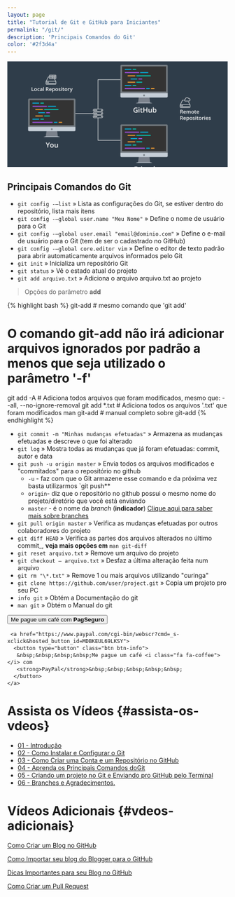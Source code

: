 ```yaml
---
layout: page
title: "Tutorial de Git e GitHub para Iniciantes"
permalink: "/git/"
description: 'Principais Comandos do Git'
color: '#2f3d4a'
---
```

![Tutorial de Git e GitHub para Iniciantes](/assets/img/cursos/git.jpg "Tutorial de Git e GitHub para Iniciantes")

Principais Comandos do Git
--------------------------

- `git config -–list` » Lista as configurações do Git, se estiver
    dentro do repositório, lista mais itens
- `git config -–global user.name "Meu Nome"` » Define o nome de
    usuário para o Git
- `git config -–global user.email "email@dominio.com"` » Define o
    e-mail de usuário para o Git (tem de ser o cadastrado no GitHub)
- `git config -–global core.editor vim` » Define o editor de texto
    padrão para abrir automaticamente arquivos informados pelo Git
- `git init` » Inicializa um repositório Git
- `git status` » Vê o estado atual do projeto
- `git add arquivo.txt` » Adiciona o arquivo arquivo.txt ao projeto

> Opções do parâmetro **add**

{% highlight bash %}
git-add # mesmo comando que 'git add' 
# O comando git-add não irá adicionar arquivos ignorados por padrão a menos que seja utilizado o parâmetro '-f' 
git add -A # Adiciona todos arquivos
que foram modificados, mesmo que: --all, --no-ignore-removal 
git add *.txt # Adiciona todos os arquivos '.txt' que foram modificados
man git-add # manual completo sobre git-add 
{% endhighlight %}

- `git commit -m "Minhas mudanças efetuadas"` » Armazena as mudanças
    efetuadas e descreve o que foi alterado
- `git log` » Mostra todas as mudanças que já foram efetuadas:
    commit, autor e data
- `git push -u origin master` » Envia todos os arquivos modificados
    e "commitados" para o repositório no github
  - `-u` - faz com que o Git armazene esse comando e da próxima vez
        basta utilizarmos `git push**
  - `origin`- diz que o repositório no github possui o mesmo nome
        do projeto/diretório que você está enviando
  - `master` - é o nome da *branch* (**indicador**) [Clique aqui
        para saber mais sobre branches](https://goo.gl/2ZT5Cd)
- `git pull origin master` » Verifica as mudanças efetuadas por
    outros colaboradores do projeto
- `git diff HEAD` » Verifica as partes dos arquivos alterados no
    último commit\_, **veja mais opções em** `man git-diff`
- `git reset arquivo.txt` » Remove um arquivo do projeto
- `git checkout – arquivo.txt` » Desfaz a última alteração feita num
    arquivo
- `git rm "\*.txt"` » Remove 1 ou mais arquivos utilizando "curinga"
- `git clone https://github.com/user/project.git` » Copia um projeto
    pro seu PC
- `info git` » Obtém a Documentação do git
- `man git` » Obtém o Manual do git

<div class="text-center">
     <a href="https://pag.ae/bhgSpYQ"><button type="button" class="btn btn-success">
       Me pague um café <i class="fa fa-coffee"></i> com 
       <strong>PagSeguro</strong>
      </button>
    </a> 

     <a href="https://www.paypal.com/cgi-bin/webscr?cmd=_s-xclick&hosted_button_id=MDBKEUL69LKSY">
      <button type="button" class="btn btn-info">
       &nbsp;&nbsp;&nbsp;&nbsp;Me pague um café <i class="fa fa-coffee"></i> com 
       <strong>PayPal</strong>&nbsp;&nbsp;&nbsp;&nbsp;&nbsp;
      </button>
    </a> 
</div>

Assista os Vídeos {#assista-os-vdeos}
=================

+ [01 - Introdução](https://www.youtube.com/watch?v=CsyumQN6ZdA "Curso de Git e GitHub Para Iniciantes")
+ [02 - Como Instalar e Configurar o Git](https://www.youtube.com/watch?v=ty-8-d7Y8JA "Curso de Git e GitHub Para Iniciantes")
+ [03 - Como Criar uma Conta e um Repositório no GitHub](https://www.youtube.com/watch?v=T1HuwSPd3eg "Curso de Git e GitHub Para Iniciantes")
+ [04 - Aprenda os Principais Comandos doGit](https://www.youtube.com/watch?v=5WFm5pvcWwM "Curso de Git e GitHub Para Iniciantes")
+ [05 - Criando um projeto no Git e Enviando pro GitHub pelo Terminal](https://www.youtube.com/watch?v=C30fCXy3ZcY "Curso de Git e GitHub Para Iniciantes")
+ [06 - Branches e Agradecimentos.](https://www.youtube.com/watch?v=SgOdsVVeXsE "Curso de Git e GitHub Para Iniciantes")

Vídeos Adicionais {#vdeos-adicionais}
=================

[Como Criar um Blog no GitHub](https://www.youtube.com/watch?v=MBiw57swnsI "Terminal Root")

[Como Importar seu blog do Blogger para o GitHub](https://www.youtube.com/watch?v=wpHWQqnlpG0 "Terminal Root")

[Dicas Importantes para seu Blog no GitHub](https://www.youtube.com/watch?v=sOSWfN6iGno "Terminal Root")

[Como Criar um Pull Request](https://www.youtube.com/TerminalRootTV "Terminal Root")

